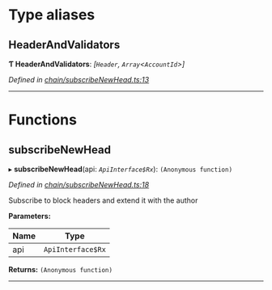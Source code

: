 

# Type aliases

<a id="headerandvalidators"></a>

##  HeaderAndValidators

**Ƭ HeaderAndValidators**: *[`Header`, `Array`<`AccountId`>]*

*Defined in [chain/subscribeNewHead.ts:13](https://github.com/polkadot-js/api/blob/87b5b91/packages/api-derive/src/chain/subscribeNewHead.ts#L13)*

___

# Functions

<a id="subscribenewhead"></a>

##  subscribeNewHead

▸ **subscribeNewHead**(api: *`ApiInterface$Rx`*): `(Anonymous function)`

*Defined in [chain/subscribeNewHead.ts:18](https://github.com/polkadot-js/api/blob/87b5b91/packages/api-derive/src/chain/subscribeNewHead.ts#L18)*

Subscribe to block headers and extend it with the author

**Parameters:**

| Name | Type |
| ------ | ------ |
| api | `ApiInterface$Rx` |

**Returns:** `(Anonymous function)`

___

